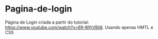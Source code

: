 # Pagina-de-login
Página de Login criada a partir do tutorial: https://www.youtube.com/watch?v=69-WfrVBli8. Usando apenas HMTL e CSS
